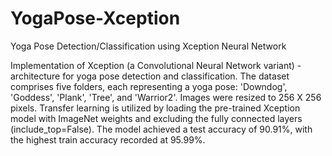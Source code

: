 # YogaPose-Xception
Yoga Pose Detection/Classification using Xception Neural Network

Implementation of Xception (a Convolutional Neural Network variant) -architecture for yoga pose detection and classification. The dataset comprises five folders, each representing a yoga pose: 'Downdog', 'Goddess', 'Plank', 'Tree', and 'Warrior2'. Images were resized to 256 X 256 pixels. Transfer learning is utilized  by loading the pre-trained Xception model with ImageNet weights and excluding the fully connected layers (include_top=False). The model achieved a test accuracy of 90.91%, with the highest train accuracy recorded at 95.99%.
